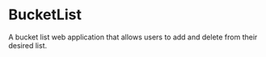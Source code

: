 # BucketList
A bucket list web application that allows users to add and delete from their desired list.
